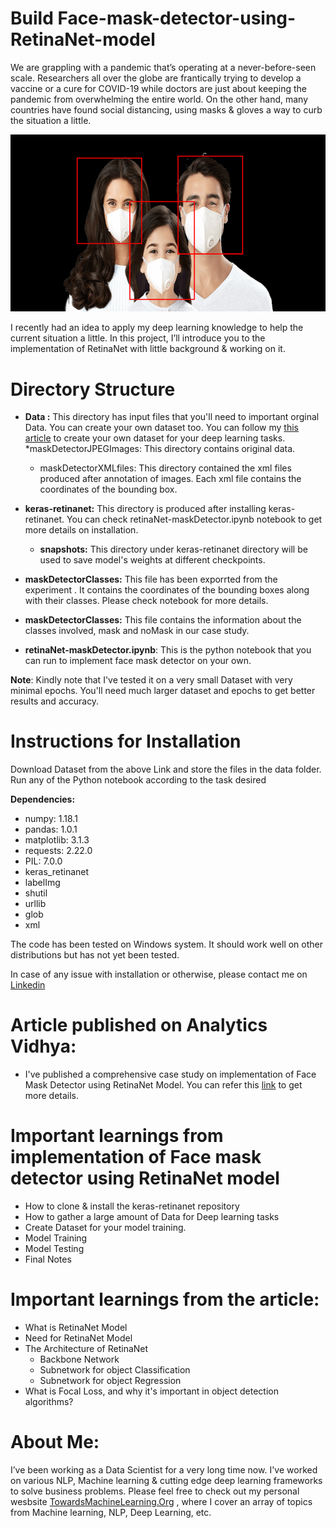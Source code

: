 # Build Face-mask-detector-using-RetinaNet-model

We are grappling with a pandemic that’s operating at a never-before-seen scale. Researchers all over the globe are frantically trying to develop a vaccine or a cure for COVID-19 while doctors are just about keeping the pandemic from overwhelming the entire world. On the other hand, many countries have found social distancing, using masks & gloves a way to curb the situation a little.

![Face Mask Detector ](https://github.com/Praveen76/Face-mask-detector-using-RetinaNet-model/blob/master/Data/FaceMaskDetector.png)

I recently had an idea to apply my deep learning knowledge to help the current situation a little. In this project, I’ll introduce you to the implementation of RetinaNet with little background & working on it.

# Directory Structure
* **Data :** This directory has input files that you'll need to important orginal Data. You can create your own dataset too. You can follow my [this article](https://towardsmachinelearning.org/web-scraping-using-selenium-with-python/) to create your own dataset for your deep learning tasks.
  *maskDetectorJPEGImages: This directory contains original data.
  * maskDetectorXMLfiles: This directory contained the xml files produced after annotation of images. Each xml file contains the coordinates of the bounding box.

* **keras-retinanet:** This directory is produced after installing keras-retinanet. You can check retinaNet-maskDetector.ipynb notebook to get more details on installation.
    * **snapshots:**  This directory under keras-retinanet directory will be used to save model's weights at different checkpoints.
* **maskDetectorClasses:** This file has been exporrted from the experiment . It contains the coordinates of the bounding boxes along with their classes. Please check notebook for more details.
* **maskDetectorClasses:**  This file contains the information about the classes involved, mask and noMask in our case study.
* **retinaNet-maskDetector.ipynb**: This is the python notebook that you can run to implement face mask detector on your own.

**Note**: Kindly note that I've tested it on a very small Dataset with very minimal epochs. You'll need much larger dataset and epochs to get better results and accuracy.

# Instructions for Installation
Download Dataset from the above Link and store the files in the data folder. Run any of the Python notebook according to the task desired

**Dependencies:**
* numpy: 1.18.1
* pandas: 1.0.1
* matplotlib: 3.1.3
* requests: 2.22.0
* PIL: 7.0.0
* keras_retinanet
* labelImg
* shutil
* urllib
* glob
* xml

The code has been tested on Windows system. It should work well on other distributions but has not yet been tested.

In case of any issue with installation or otherwise, please contact me on [Linkedin](https://www.linkedin.com/in/praveen-kumar-anwla-49169266/)

# **Article published on Analytics Vidhya:** 
* I've published a comprehensive case study on implementation of Face Mask Detector using RetinaNet Model. You can refer this [link](https://www.analyticsvidhya.com/blog/2020/08/how-to-build-a-face-mask-detector-using-retinanet-model/) to get more details.

# **Important learnings from implementation of Face mask detector using RetinaNet model**
* How to clone & install the keras-retinanet repository
* How to gather a large amount of Data for Deep learning tasks
* Create Dataset for your model training.
* Model Training
* Model Testing
* Final Notes
  
# **Important learnings from the article:**
* What is RetinaNet Model
* Need for RetinaNet Model
* The Architecture of RetinaNet
   * Backbone Network
   * Subnetwork for object Classification
   * Subnetwork for object Regression
* What is Focal Loss, and why it's important in object detection algorithms?

# **About Me:**
I’ve been working as a Data Scientist for a very long time now. I've worked on various NLP, Machine learning & cutting edge deep learning frameworks to solve business problems. Please feel free to check out my personal wesbsite [TowardsMachineLearning.Org](https://towardsmachinelearning.org/) , where I cover an array of topics from Machine learning, NLP, Deep Learning, etc.


